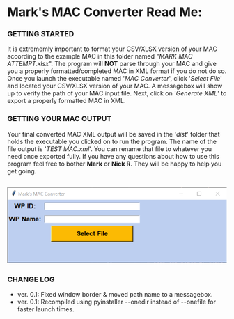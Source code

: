 # Mark's MAC Converter Read Me:

### GETTING STARTED
It is extrememly important to format your CSV/XLSX version of your MAC according to the example MAC in this folder named "*MARK MAC ATTEMPT.xlsx*". The program will **NOT** parse through your MAC and give you a properly formatted/completed MAC in XML format if you do not do so. Once you launch the executable named '*MAC Converter*', click '*Select File*' and located your CSV/XLSX version of your MAC. A messagebox will show up to verify the path of your MAC input file. Next, click on '*Generate XML*' to export a properly formatted MAC in XML. 

### GETTING YOUR MAC OUTPUT
Your final converted MAC XML output will be saved in the '*dist*' folder that holds the executable you clicked on to run the program. The name of the file output is '*TEST MAC.xml*'. You can rename that file to whatever you need once exported fully. If you have any questions about how to use this program feel free to bother **Mark** or **Nick R**. They will be happy to help you get going.

![ Program UI ](https://github.com/Tech-Research-Group/MAC-Converter/blob/main/images/screenshot.png)
---
### CHANGE LOG
- ver. 0.1:  Fixed window border & moved path name to a messagebox.
- ver. 0.1:  Recompiled using pyinstaller --onedir instead of --onefile for faster launch times.
